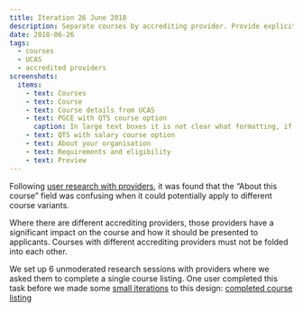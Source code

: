 ```yaml
---
title: Iteration 26 June 2018
description: Separate courses by accrediting provider. Provide explicit fields for each course offered.
date: 2018-06-26
tags:
  - courses
  - UCAS
  - accredited providers
screenshots:
  items:
    - text: Courses
    - text: Course
    - text: Course details from UCAS
    - text: PGCE with QTS course option
      caption: In large text boxes it is not clear what formatting, if any, a user can put in. We’ve seen users assume that paragraphs and lists are accepted.
    - text: QTS with salary course option
    - text: About your organisation
    - text: Requirements and eligibility
    - text: Preview
---
```


Following [user research with providers](/publish-teacher-training-courses/school-direct-view), it was found that the “About this course” field was confusing when it could potentially apply to different course variants.

Where there are different accrediting providers, those providers have a significant impact on the course and how it should be presented to applicants. Courses with different accrediting providers must not be folded into each other.

We set up 6 unmoderated research sessions with providers where we asked them to complete a single course listing. One user completed this task before we made some [small iterations](/publish-teacher-training-courses/iteration-june-28) to this design: [completed course listing](https://docs.google.com/document/d/19zLJb1fplLHmrxZ2VlPsWCfdhqfK0DuoyKjCog8eeAE/edit?usp=sharing)
